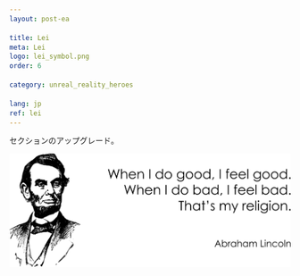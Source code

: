 ```yaml
---
layout: post-ea

title: Lei
meta: Lei
logo: lei_symbol.png
order: 6

category: unreal_reality_heroes

lang: jp
ref: lei
---
```


セクションのアップグレード。

<a data-fancybox="gallery" href="/img/programming/Lincoln.png"><img src="/img/programming/Lincoln.png" alt=""></a>
